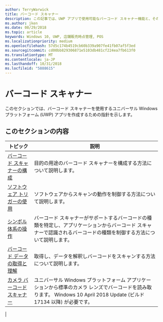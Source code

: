 ```yaml
---
author: TerryWarwick
title: バーコード スキャナー
description: この記事では、UWP アプリで使用可能なバーコード スキャナー機能と、その使用方法を示すハウツー記事へのリンクを示します。
ms.author: jken
ms.date: 08/29/2018
ms.topic: article
keywords: Windows 10, UWP, 店舗販売時点管理, POS
ms.localizationpriority: medium
ms.openlocfilehash: 57d5c174b4519cb60b339a907fe41fb07af5f3ed
ms.sourcegitcommit: cd00bb829306871e5103db481cf224ea7fb613f0
ms.translationtype: MT
ms.contentlocale: ja-JP
ms.lasthandoff: 10/31/2018
ms.locfileid: "5888615"
---
```

# <a name="barcode-scanner"></a>バーコード スキャナー

このセクションでは、バーコード スキャナーを使用するユニバーサル Windows プラットフォーム (UWP) アプリを作成するための指針を示します。

## <a name="in-this-section"></a>このセクションの内容

|トピック |説明 |
|------|------------|
| [バーコード スキャナーの構成](../devices-sensors/pos-barcodescanner-configure.md)  | 目的の用途のバーコード スキャナーを構成する方法について説明します。 |
| [ソフトウェア トリガーの使用](../devices-sensors/pos-barcodescanner-software-trigger.md) | ソフトウェアからスキャンの動作を制御する方法について説明します。 |
| [シンボル体系の操作](pos-barcodescanner-symbologies.md) | バーコード スキャナーがサポートするバーコードの種類を特定し、アプリケーションからバーコード スキャナーで認識されるバーコードの種類を制御する方法について説明します。 |
| [バーコード データの取得と理解](pos-barcodescanner-scan-data.md) | 取得し、データを解釈しバーコードをスキャンする方法について説明します。 |
| [カメラ バーコード スキャナー](pos-camerabarcode.md) | ユニバーサル Windows プラットフォーム アプリケーションから標準のカメラ レンズでバーコードを読み取ります。 Windows 10 April 2018 Update (ビルド 17134 以降) が必要です。 |
|
 
